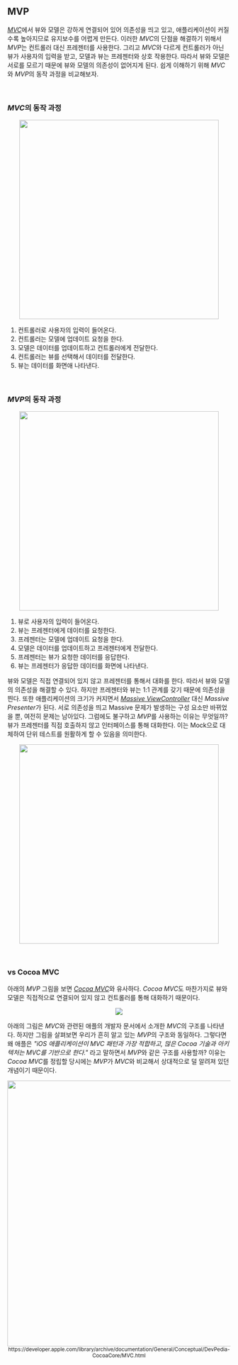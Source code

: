 ## MVP

[*MVC*](./mvc.md)에서 뷰와 모델은 강하게 연결되어 있어 의존성을 띄고 있고, 애플리케이션이 커질수록 높아지므로 유지보수를 어렵게 만든다. 이러한 *MVC*의 단점을 해결하기 위해서 *MVP*는 컨트롤러 대신 프레젠터를 사용한다. 그리고 *MVC*와 다르게 컨트롤러가 아닌 뷰가 사용자의 입력을 받고, 모델과 뷰는 프레젠터와 상호 작용한다. 따라서 뷰와 모델은 서로를 모르기 때문에 뷰와 모델의 의존성이 없어지게 된다. 쉽게 이해하기 위해 *MVC*와 *MVP*의 동작 과정을 비교해보자. 

&nbsp;
### *MVC*의 동작 과정

<p align="center">
<img src="https://user-images.githubusercontent.com/61190690/182555524-f562a71f-11b7-44b1-b610-df1871fc9143.png" width="450">
</p>

1. 컨트롤러로 사용자의 입력이 들어온다.
2. 컨트롤러는 모델에 업데이트 요청을 한다.
3. 모델은 데이터를 업데이트하고 컨트롤러에게 전달한다.
4. 컨트롤러는 뷰를 선택해서 데이터를 전달한다.
5. 뷰는 데이터를 화면애 나타낸다.

&nbsp;
### *MVP*의 동작 과정

<p align="center">
<img src="https://user-images.githubusercontent.com/61190690/182567329-126afb4f-b11c-4673-9662-5b7d8f8ebae5.png" width="450">
</p>

1. 뷰로 사용자의 입력이 들어온다.
2. 뷰는 프레젠터에게 데이터를 요청한다.
3. 프레젠터는 모델에 업데이트 요청을 한다.
4. 모델은 데이터를 업데이트하고 프레젠터에게 전달한다.
5. 프레젠터는 뷰가 요청한 데이터를 응답한다.
6. 뷰는 프레젠터가 응답한 데이터를 화면에 나타낸다.

뷰와 모델은 직접 연결되어 있지 않고 프레젠터를 통해서 대화를 한다. 따라서 뷰와 모델의 의존성을 해결할 수 있다. 하지만 프레젠터와 뷰는 1:1 관계를 갖기 때문에 의존성을 띈다. 또한 애플리케이션의 크기가 커지면서 [*Massive ViewController*](./mvc.md/#단점) 대신 *Massive Presenter*가 된다. 서로 의존성을 띄고 Massive 문제가 발생하는 구성 요소만 바뀌었을 뿐, 여전히 문제는 남아있다. 그럼에도 불구하고 *MVP*를 사용하는 이유는 무엇일까? 뷰가 프레젠터를 직접 호출하지 않고 인터페이스를 통해 대화한다. 이는 Mock으로 대체하여 단위 테스트를 원활하게 할 수 있음을 의미한다.

<p align="center">
<img src="https://user-images.githubusercontent.com/61190690/183071836-fa043178-4947-4a89-bd45-c2d9b18a1742.png" width="450">
</p>

&nbsp;
### vs Cocoa MVC

아래의 *MVP* 그림을 보면 [*Cocoa MVC*](./mvc.md/#cocoa-mvc)와 유사하다. *Cocoa MVC*도 마찬가지로 뷰와 모델은 직접적으로 연결되어 있지 않고 컨트롤러를 통해 대화하기 때문이다.

<p align="center">
<img src="https://user-images.githubusercontent.com/61190690/182568530-b2167fd2-dddc-43c4-9fd9-7899a6f2dfac.png">
</p>

아래의 그림은 *MVC*와 관련된 애플의 개발자 문서에서 소개한 *MVC*의 구조를 나타낸다. 하지만 그림을 살펴보면 우리가 흔히 알고 있는 *MVP*의 구조와 동일하다. 그렇다면 왜 애플은 *"iOS 애플리케이션이 *MVC* 패턴과 가장 적합하고, 많은 Cocoa 기술과 아키텍처는 MVC를 기반으로 한다."* 라고 말하면서 *MVP*와 같은 구조를 사용할까? 이유는 *Cocoa MVC*를 정립할 당시에는 *MVP*가 *MVC*와 비교해서 상대적으로 덜 알려져 있던 개념이기 때문이다.

<p align="center">
<img src="https://user-images.githubusercontent.com/61190690/182570666-aab85a3b-5e3a-4502-b957-6f481c273492.png" width="600">
<sub>https://developer.apple.com/library/archive/documentation/General/Conceptual/DevPedia-CocoaCore/MVC.html</sub>
</p>